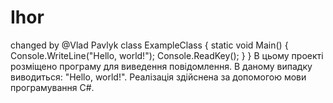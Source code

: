 # Ihor
changed by @Vlad Pavlyk
class ExampleClass
{
  static void Main()
  {
    Console.WriteLine("Hello, world!");
    Console.ReadKey();
  }
}
В цьому проекті розміщено програму для виведення повідомлення.
В даному випадку виводиться: "Hello, world!".
Реалізація здійснена за допомогою мови програмування C#.

